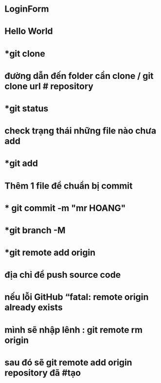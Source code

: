 # LoginForm

# Hello World

# *git clone
# đường dẫn đến folder cần clone / git clone   url # repository

# *git status
# check trạng thái những file nào chưa add 


# *git add
# Thêm 1 file để chuẩn bị commit

# * git commit -m "mr HOANG"

# *git  branch -M

# *git remote add origin
 # địa chỉ để push source code

# nếu lỗi GitHub “fatal: remote origin already exists
# mình sẽ nhập lênh : git remote rm origin
# sau đó sẽ git remote add origin   repository đã #tạo 


